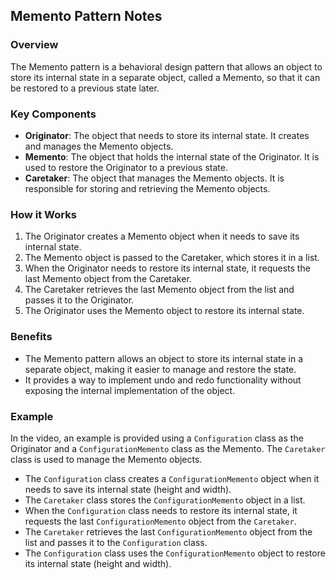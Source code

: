 ## Memento Pattern Notes

### Overview

The Memento pattern is a behavioral design pattern that allows an object to store its internal state in a separate object, called a Memento, so that it can be restored to a previous state later.

### Key Components

*   **Originator**: The object that needs to store its internal state. It creates and manages the Memento objects.
*   **Memento**: The object that holds the internal state of the Originator. It is used to restore the Originator to a previous state.
*   **Caretaker**: The object that manages the Memento objects. It is responsible for storing and retrieving the Memento objects.

### How it Works


1.  The Originator creates a Memento object when it needs to save its internal state.
2.  The Memento object is passed to the Caretaker, which stores it in a list.
3.  When the Originator needs to restore its internal state, it requests the last Memento object from the Caretaker.
4.  The Caretaker retrieves the last Memento object from the list and passes it to the Originator.
5.  The Originator uses the Memento object to restore its internal state.

### Benefits

*   The Memento pattern allows an object to store its internal state in a separate object, making it easier to manage and restore the state.
*   It provides a way to implement undo and redo functionality without exposing the internal implementation of the object.

### Example

In the video, an example is provided using a `Configuration` class as the Originator and a `ConfigurationMemento` class as the Memento. The `Caretaker` class is used to manage the Memento objects.

*   The `Configuration` class creates a `ConfigurationMemento` object when it needs to save its internal state (height and width).
*   The `Caretaker` class stores the `ConfigurationMemento` object in a list.
*   When the `Configuration` class needs to restore its internal state, it requests the last `ConfigurationMemento` object from the `Caretaker`.
*   The `Caretaker` retrieves the last `ConfigurationMemento` object from the list and passes it to the `Configuration` class.
*   The `Configuration` class uses the `ConfigurationMemento` object to restore its internal state (height and width).